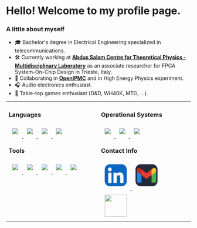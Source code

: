# Hello! Welcome to my profile page.

### A little about myself

- 🎓 Bachelor's degree in Electrical Engineering specialized in telecommunications.
- 🛠️ Currently working at [**Abdus Salam Centre for Theoretical Physics - Multidisciplinary Laboratory**](https://ictp.it/building/multidisciplinary-laboratory) as an associate researcher for FPGA System-On-Chip Design in Trieste, Italy.
- 🔬 Collaborating in [**OpenIPMC**](https://cds.cern.ch/record/2744530/plots?ln=en) and in High Energy Physics experiment.
- 🎧 Audio electronics enthusiast.
- 🎲 Table-top games enthusiast (D&D, WH40K, MTG, ...).

<!--### GitHub Infometrics
<div>
  <a href="https://github.com/Antonio-Bassi">
  <img height="180em" src="https://github-readme-stats.vercel.app/api/top-langs/?username=Antonio-Bassi&layout=compact&langs_count=7&theme=react"/>
</div>-->
	
<table>
  <tr>
    <!-- Left Column -->
    <td valign="top" width="50%">
      <h3>Languages</h3>
      <a href="https://skillicons.dev">
        <img src="https://skillicons.dev/icons?i=c" style="margin:10px;" />
        <img src="https://skillicons.dev/icons?i=cpp" style="margin:10px;" />
        <img src="https://skillicons.dev/icons?i=py" style="margin:10px;" />
        <img src="https://skillicons.dev/icons?i=matlab" style="margin:10px;" />
      </a>
<!--       <h3>Text Editors</h3>
      <a href="https://skillicons.dev">
        <img src="https://skillicons.dev/icons?i=vscode" style="margin:10px;" />
        <img src="https://skillicons.dev/icons?i=vim" style="margin:10px;" />
        <img src="https://skillicons.dev/icons?i=neovim" style="margin:10px;" />
      </a> -->
      <h3>Tools</h3>
      <a href="https://skillicons.dev">
        <img src="https://skillicons.dev/icons?i=bash" style="margin:10px;" />
        <img src="https://skillicons.dev/icons?i=powershell" style="margin:10px;" />
        <img src="https://skillicons.dev/icons?i=git" style="margin:10px;" />
        <img src="https://skillicons.dev/icons?i=github" style="margin:10px;" />
        <img src="https://skillicons.dev/icons?i=gitlab" style="margin:10px;" />
      </a>
    </td>
    <!-- Right Column -->
    <td valign="top" width="50%">
      <h3>Operational Systems</h3>
      <a href="https://skillicons.dev">
        <img src="https://skillicons.dev/icons?i=ubuntu" style="margin:10px;" />
        <img src="https://skillicons.dev/icons?i=debian" style="margin:10px;" />
        <img src="https://skillicons.dev/icons?i=windows" style="margin:10px;" />
      </a>
      <h3>Contact Info</h3>
      <div>
        <a href="https://www.linkedin.com/in/antoniovgbassi" target="_blank">
          <img height="60" width="60" src="https://github.com/tandpfun/skill-icons/blob/main/icons/LinkedIn.svg" style="margin:10px;" />
        </a>
        <a href="mailto:antoniovitor.gb@gmail.com">
          <img height="60" width="60" src="https://github.com/tandpfun/skill-icons/blob/main/icons/Gmail-Dark.svg" style="margin:10px;" />
        </a>
        <a href="mailto:agrossi@ictp.it">
          <img height="60" width="60" src="https://indico.ictp.it/css/ICTP/images/sponsor-logo/ictp_logo_25x25cm_noBG.png" style="margin:10px;" />
        </a>
      </div>
    </td>
  </tr>
</table>
  
  

